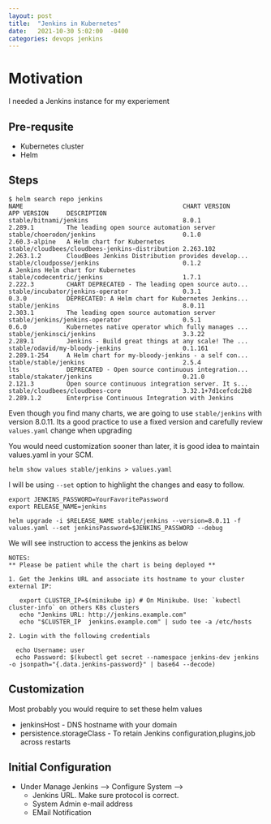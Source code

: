```yaml
---
layout: post
title:  "Jenkins in Kubernetes"
date:   2021-10-30 5:02:00  -0400
categories: devops jenkins
---
```


# Motivation
I needed a Jenkins instance for my experiement

## Pre-requsite
- Kubernetes cluster
- Helm

## Steps
```shell
$ helm search repo jenkins
NAME                                            CHART VERSION           APP VERSION     DESCRIPTION                                       
stable/bitnami/jenkins                          8.0.1                   2.289.1         The leading open source automation server         
stable/choerodon/jenkins                        0.1.0                   2.60.3-alpine   A Helm chart for Kubernetes                       
stable/cloudbees/cloudbees-jenkins-distribution 2.263.102               2.263.1.2       CloudBees Jenkins Distribution provides develop...
stable/cloudposse/jenkins                       0.1.2                                   A Jenkins Helm chart for Kubernetes               
stable/codecentric/jenkins                      1.7.1                   2.222.3         CHART DEPRECATED - The leading open source auto...
stable/incubator/jenkins-operator               0.3.1                   0.3.0           DEPRECATED: A Helm chart for Kubernetes Jenkins...
stable/jenkins                                  8.0.11                  2.303.1         The leading open source automation server         
stable/jenkins/jenkins-operator                 0.5.1                   0.6.0           Kubernetes native operator which fully manages ...
stable/jenkinsci/jenkins                        3.3.22                  2.289.1         Jenkins - Build great things at any scale! The ...
stable/odavid/my-bloody-jenkins                 0.1.161                 2.289.1-254     A Helm chart for my-bloody-jenkins - a self con...
stable/stable/jenkins                           2.5.4                   lts             DEPRECATED - Open source continuous integration...
stable/stakater/jenkins                         0.21.0                  2.121.3         Open source continuous integration server. It s...
stable/cloudbees/cloudbees-core                 3.32.1+7d1cefcdc2b8     2.289.1.2       Enterprise Continuous Integration with Jenkins    

```

Even though you find many charts, we are going to use `stable/jenkins` with version 8.0.11.
Its a good practice to use a fixed version and carefully review `values.yaml` change when upgrading

You would need customization sooner than later, it is good idea to maintain values.yaml in your SCM.
```
helm show values stable/jenkins > values.yaml 
```

I will be using  `--set` option to highlight the changes and easy to follow.
```
export JENKINS_PASSWORD=YourFavoritePassword
export RELEASE_NAME=jenkins

helm upgrade -i $RELEASE_NAME stable/jenkins --version=8.0.11 -f values.yaml --set jenkinsPassword=$JENKINS_PASSWORD --debug
```

We will see instruction to access the jenkins as below
```
NOTES:
** Please be patient while the chart is being deployed **

1. Get the Jenkins URL and associate its hostname to your cluster external IP:

   export CLUSTER_IP=$(minikube ip) # On Minikube. Use: `kubectl cluster-info` on others K8s clusters
   echo "Jenkins URL: http://jenkins.example.com"
   echo "$CLUSTER_IP  jenkins.example.com" | sudo tee -a /etc/hosts

2. Login with the following credentials

  echo Username: user
  echo Password: $(kubectl get secret --namespace jenkins-dev jenkins -o jsonpath="{.data.jenkins-password}" | base64 --decode)
```



## Customization
Most probably you would require to set these helm values

- jenkinsHost - DNS hostname with your domain
- persistence.storageClass - To retain Jenkins configuration,plugins,job across restarts

## Initial Configuration
- Under Manage Jenkins --> Configure System --> 
  - Jenkins URL. Make sure protocol is correct.
  - System Admin e-mail address
  - EMail Notification